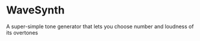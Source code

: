 WaveSynth
=========

A super-simple tone generator that lets you choose number and loudness of its overtones
